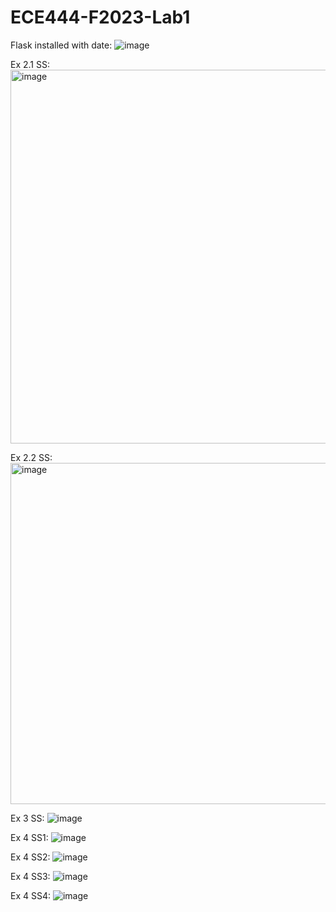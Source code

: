 # ECE444-F2023-Lab1
Flask installed with date:
![image](https://github.com/ArnauvGilotra/ECE444-F2023-Lab1/assets/61934622/db1c73f5-1d9a-4402-8aa2-fbd31c98d6f5)

Ex 2.1 SS: 
<img width="598" alt="image" src="https://github.com/ArnauvGilotra/ECE444-F2023-Lab1/assets/61934622/b60af067-be28-4d6e-ac58-f2af9afa60c5">

Ex 2.2 SS:
<img width="546" alt="image" src="https://github.com/ArnauvGilotra/ECE444-F2023-Lab1/assets/61934622/313649cb-1f07-4c80-96fe-715cd8571df1">

Ex 3 SS:
![image](https://github.com/ArnauvGilotra/ECE444-F2023-Lab1/assets/61934622/667ef0d3-f87d-42aa-90e3-553e6d05cb97)

Ex 4 SS1:
![image](https://github.com/ArnauvGilotra/ECE444-F2023-Lab1/assets/61934622/49d96d3f-36f9-456b-907c-542b3ba3ff26)

Ex 4 SS2:
![image](https://github.com/ArnauvGilotra/ECE444-F2023-Lab1/assets/61934622/53352d61-bf6d-4e41-be48-18cfb3a71454)

Ex 4 SS3:
![image](https://github.com/ArnauvGilotra/ECE444-F2023-Lab1/assets/61934622/073e3b96-98d2-478e-87e2-55c969efbc64)

Ex 4 SS4: 
![image](https://github.com/ArnauvGilotra/ECE444-F2023-Lab1/assets/61934622/1b00f75e-c808-4204-a8ee-180ef617b5f7)

